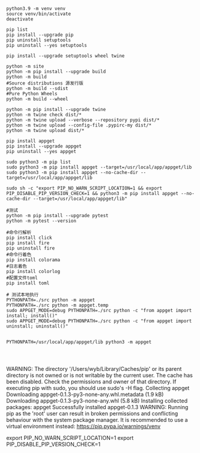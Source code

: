 
```shell
python3.9 -m venv venv
source venv/bin/activate
deactivate

pip list
pip install --upgrade pip
pip uninstall setuptools
pip uninstall --yes setuptools

pip install --upgrade setuptools wheel twine

python -m site
python -m pip install --upgrade build
python -m build
#Source distributions 源发行版
python -m build --sdist
#Pure Python Wheels
python -m build --wheel

python -m pip install --upgrade twine
python -m twine check dist/*
python -m twine upload --verbose --repository pypi dist/*
python -m twine upload --config-file .pypirc-my dist/*
python -m twine upload dist/*

pip install appget
pip install --upgrade appget
pip uninstall --yes appget

sudo python3 -m pip list
sudo python3 -m pip install appget --target=/usr/local/app/appget/lib
sudo python3 -m pip install appget --no-cache-dir --target=/usr/local/app/appget/lib

sudo sh -c "export PIP_NO_WARN_SCRIPT_LOCATION=1 && export PIP_DISABLE_PIP_VERSION_CHECK=1 && python3 -m pip install appget --no-cache-dir --target=/usr/local/app/appget/lib"

#测试
python -m pip install --upgrade pytest
python -m pytest --version

#命令行解析
pip install click
pip install fire
pip uninstall fire
#命令行着色
pip install colorama
#日志着色
pip install colorlog
#配置文件toml
pip install toml

# 测试本地执行
PYTHONPATH=./src python -m appget
PYTHONPATH=./src python -m appget.temp
sudo APPGET_MODE=debug PYTHONPATH=./src python -c "from appget import install; install()"
sudo APPGET_MODE=debug PYTHONPATH=./src python -c "from appget import uninstall; uninstall()"


PYTHONPATH=/usr/local/app/appget/lib python3 -m appget




```
WARNING: The directory '/Users/wyb/Library/Caches/pip' or its parent directory is not owned or is not writable by the current user. The cache has been disabled. Check the permissions and owner of that directory. If executing pip with sudo, you should use sudo's -H flag.
Collecting appget
  Downloading appget-0.1.3-py3-none-any.whl.metadata (1.9 kB)
Downloading appget-0.1.3-py3-none-any.whl (5.8 kB)
Installing collected packages: appget
Successfully installed appget-0.1.3
WARNING: Running pip as the 'root' user can result in broken permissions and conflicting behaviour with the system package manager. It is recommended to use a virtual environment instead: https://pip.pypa.io/warnings/venv

export PIP_NO_WARN_SCRIPT_LOCATION=1
export PIP_DISABLE_PIP_VERSION_CHECK=1

